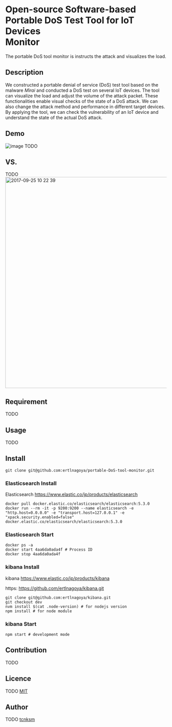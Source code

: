 Open-source Software-based Portable DoS Test Tool for IoT Devices    
Monitor
====
The portable DoS tool monitor is instructs the attack and visualizes the load.    
## Description
We constructed a portable denial of service (DoS) test tool based on the malware *Mirai* and conducted a DoS test on several IoT devices. 
The tool can visualize the load and adjust the volume of the attack packet. 
These functionalities enable visual checks of the state of a DoS attack. 
We can also change the attack method and performance in different target devices. 
By applying the tool, we can check the vulnerability of an IoT device and understand the state of the actual DoS attack. 
## Demo
![image](https://user-images.githubusercontent.com/26764885/30792330-5ac7b3a0-a1f4-11e7-85fa-6db92e2ff4c1.png)
TODO
## VS. 
TODO    
<img width="659" alt="2017-09-25 10 22 39" src="https://user-images.githubusercontent.com/26764885/30792602-a87c3b32-a1f6-11e7-8560-b4e1e6c65385.png">
## Requirement
TODO    
## Usage
TODO    
## Install
```
git clone git@github.com:ertlnagoya/portable-DoS-tool-monitor.git
```
### Elasticsearch Install 
Elasticsearch https://www.elastic.co/jp/products/elasticsearch
```
docker pull docker.elastic.co/elasticsearch/elasticsearch:5.3.0   
docker run --rm -it -p 9200:9200 --name elasticsearch -e "http.host=0.0.0.0" -e "transport.host=127.0.0.1" -e    "xpack.security.enabled=false" docker.elastic.co/elasticsearch/elasticsearch:5.3.0   
```
### Elasticsearch Start
```
docker ps -a   
docker start 4aa6da0ada4f # Process ID  
docker stop 4aa6da0ada4f  
``` 
### kibana Install 
kibana https://www.elastic.co/jp/products/kibana    
     
https: https://github.com/ertlnagoya/kibana.git   
```
git clone git@github.com:ertlnagoya/kibana.git    
git checkout dev    
nvm install $(cat .node-version) # for nodejs version  
npm install # for node module 
```
### kibana Start
```   
npm start # development mode  
```
## Contribution
TODO
## Licence
TODO
[MIT](https://github.com/tcnksm/tool/blob/master/LICENCE)
## Author
TODO
[tcnksm](https://github.com/tcnksm)

